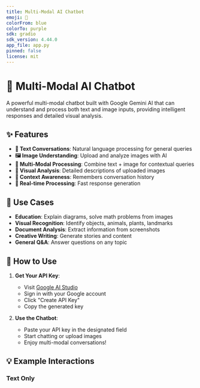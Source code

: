 ```yaml
---
title: Multi-Modal AI Chatbot
emoji: 🤖
colorFrom: blue
colorTo: purple
sdk: gradio
sdk_version: 4.44.0
app_file: app.py
pinned: false
license: mit
---
```


# 🤖 Multi-Modal AI Chatbot

A powerful multi-modal chatbot built with Google Gemini AI that can understand and process both text and image inputs, providing intelligent responses and detailed visual analysis.

## ✨ Features

- **💬 Text Conversations**: Natural language processing for general queries
- **🖼️ Image Understanding**: Upload and analyze images with AI
- **🔄 Multi-Modal Processing**: Combine text + image for contextual queries
- **🎨 Visual Analysis**: Detailed descriptions of uploaded images
- **📝 Context Awareness**: Remembers conversation history
- **🚀 Real-time Processing**: Fast response generation

## 🎯 Use Cases

- **Education**: Explain diagrams, solve math problems from images
- **Visual Recognition**: Identify objects, animals, plants, landmarks
- **Document Analysis**: Extract information from screenshots
- **Creative Writing**: Generate stories and content
- **General Q&A**: Answer questions on any topic

## 🚀 How to Use

1. **Get Your API Key**:
   - Visit [Google AI Studio](https://makersuite.google.com/app/apikey)
   - Sign in with your Google account
   - Click "Create API Key"
   - Copy the generated key

2. **Use the Chatbot**:
   - Paste your API key in the designated field
   - Start chatting or upload images
   - Enjoy multi-modal conversations!

## 💡 Example Interactions

### Text Only